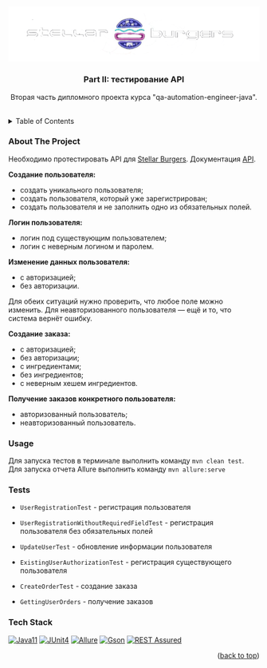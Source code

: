 <a name="readme-top"></a>
<div align="center">

![REST Assured](stellarburgers.png)

</div>
<div align="center">
    <h3 align="center">Part II: тестирование API</h3>
    <p align="center">
        Вторая часть дипломного проекта курса "qa-automation-engineer-java".
        <br/>
        <br/>
    </p>
</div>

<!-- TABLE OF CONTENTS -->
<details>
  <summary>Table of Contents</summary>
  <ol>
    <li><a href="#about-the-project">About The Project</a></li>
    <li><a href="#usage">Usage</a></li>
    <li><a href="#tests">Tests</a></li>
    <li><a href="#tech-stack">Tech Stack</a></li>
  </ol>
</details>

### About The Project

Необходимо протестировать API для <a href="https://stellarburgers.nomoreparties.site/">Stellar Burgers</a>.
Документация <a href="https://code.s3.yandex.net/qa-automation-engineer/java/cheatsheets/paid-track/diplom/api-documentation.pdf">API</a>.

<b>Создание пользователя:</b>
* создать уникального пользователя;
* создать пользователя, который уже зарегистрирован;
* создать пользователя и не заполнить одно из обязательных полей.
    
<b>Логин пользователя:</b>
* логин под существующим пользователем;
* логин с неверным логином и паролем.

<b>Изменение данных пользователя:</b>
* с авторизацией;
* без авторизации.
<p>Для обеих ситуаций нужно проверить, что любое поле можно изменить. Для неавторизованного пользователя — ещё и то, что система вернёт ошибку.</p>
  
<b>Создание заказа:</b>
* с авторизацией;
* без авторизации;
* с ингредиентами;
* без ингредиентов;
* с неверным хешем ингредиентов.

<b>Получение заказов конкретного пользователя:</b>
* авторизованный пользователь;
* неавторизованный пользователь.

### Usage

Для запуска тестов в терминале выполнить команду `mvn clean test`. 
Для запуска отчета Allure выполнить команду `mvn allure:serve`

### Tests
* `UserRegistrationTest` - регистрация пользователя
* `UserRegistrationWithoutRequiredFieldTest` - регистрация пользователя без обязательных полей
* `UpdateUserTest` - обновление информации пользователя
* `ExistingUserAuthorizationTest` - регистрация существующего пользователя 
  

* `CreateOrderTest` - создание заказа
* `GettingUserOrders` - получение заказов

### Tech Stack

[![Java11][java]][javadoc-url]
[![JUnit4][junit]][junit-url]
[![Allure][Allure]][Allure-url]
[![Gson][Gson]][Gson-url]
[![REST Assured][REST_Assured]][rest-assured-url]

<p align="right">(<a href="#readme-top">back to top</a>)</p>

<!-- MARKDOWN LINKS & IMAGES -->
<!-- https://www.markdownguide.org/basic-syntax/#reference-style-links -->
[javadoc-url]: https://docs.oracle.com/en/java/javase/11/docs/api/index.html
[java]: https://img.shields.io/badge/Java_11-FF2D20?style=for-the-badge&logo=oracle&logoColor=white
[junit-url]: https://junit.org/junit4/
[junit]: https://img.shields.io/badge/JUnit_4-20232A?style=for-the-badge
[Allure-url]: https://docs.qameta.io/allure/
[Allure]: https://img.shields.io/badge/Allure-a5d37e?style=for-the-badge
[rest-assured-url]: https://rest-assured.io/
[REST_Assured]: https://img.shields.io/badge/rest_assured-00bb76?style=for-the-badge
[Gson-url]: https://github.com/google/gson
[Gson]: https://img.shields.io/badge/Gson-4e6f58?style=for-the-badge&logo=google&logoColor=white
